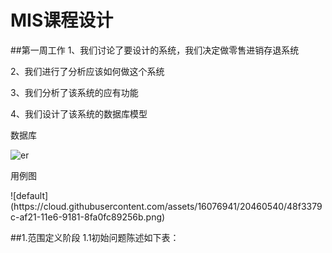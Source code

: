 # MIS课程设计
##第一周工作
1、我们讨论了要设计的系统，我们决定做零售进销存退系统 </p>
2、我们进行了分析应该如何做这个系统</p>
3、我们分析了该系统的应有功能</p>
4、我们设计了该系统的数据库模型</p>
数据库</p>
![er](https://cloud.githubusercontent.com/assets/16076963/20460410/1a742836-af1c-11e6-9bd9-cc70b0997d32.png)
</p>
</p>
用例图</p>
![default](https://cloud.githubusercontent.com/assets/16076941/20460540/48f3379c-af21-11e6-9181-8fa0fc89256b.png)

##1.范围定义阶段
1.1初始问题陈述如下表：
